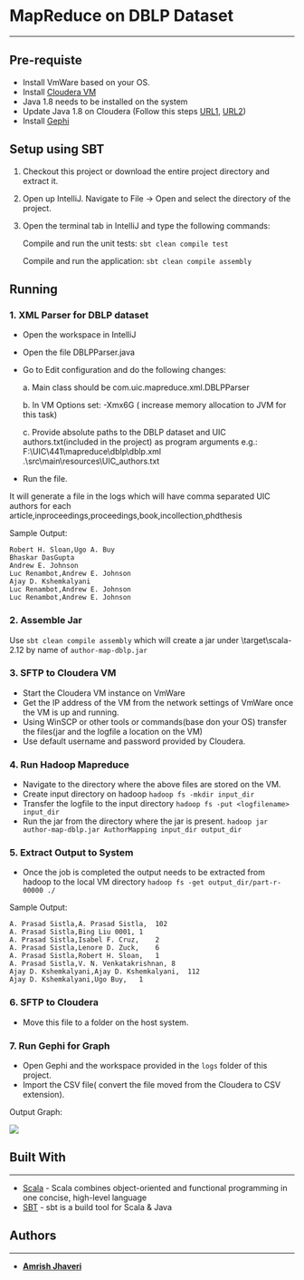# MapReduce on DBLP Dataset #

----------
## Pre-requiste ##

- Install VmWare based on your OS.
- Install [Cloudera VM](https://www.cloudera.com/downloads/quickstart_vms/5-13.html.html) 
- Java 1.8 needs to be installed on the system
- Update Java 1.8 on Cloudera 
(Follow this steps [URL1](https://www.cloudera.com/documentation/enterprise/5-9-x/topics/cdh_ig_jdk_installation.html), [URL2](http://community.cloudera.com/t5/Hadoop-101-Training-Quickstart/In-Cloudera-Quickstart-VM-how-to-upgrade-latest-version-of/td-p/44652))
- Install [Gephi](https://gephi.org/)

## Setup using SBT ##
1. Checkout this project or download the entire project directory and extract it.
2. Open up IntelliJ. Navigate to File -> Open and select the directory of the project.
3. Open the terminal tab in IntelliJ and type the following commands:

	Compile and run the unit tests: `sbt clean compile test`

	Compile and run the application: `sbt clean compile assembly`
	

## Running ##

### 1. XML Parser for DBLP dataset ###
- Open the workspace in IntelliJ
- Open the file DBLPParser.java
- Go to Edit configuration and do the following changes:
    
    a. Main class should be com.uic.mapreduce.xml.DBLPParser
    
    b. In VM Options set: -Xmx6G ( increase memory allocation to JVM for this task)
    
    c. Provide absolute paths to the DBLP dataset and UIC authors.txt(included in the project) as program arguments
    e.g.: F:\\UIC\\441\\mapreduce\\dblp\\dblp.xml .\\src\\main\\resources\\UIC_authors.txt 

- Run the file.
 
 It will generate a file in the logs which will have comma separated UIC authors for each article,inproceedings,proceedings,book,incollection,phdthesis
 
 Sample Output:
 
    Robert H. Sloan,Ugo A. Buy
    Bhaskar DasGupta
    Andrew E. Johnson
    Luc Renambot,Andrew E. Johnson
    Ajay D. Kshemkalyani
    Luc Renambot,Andrew E. Johnson
    Luc Renambot,Andrew E. Johnson


### 2. Assemble Jar ###

Use `sbt clean compile assembly` which will create a jar under <ProjectDirectory>\target\scala-2.12 by name of `author-map-dblp.jar`

### 3. SFTP to Cloudera VM ###

- Start the Cloudera VM instance on VmWare
- Get the IP address of the VM from the network settings of VmWare once the VM is up and running.
- Using WinSCP or other tools or commands(base don your OS) transfer the files(jar and the logfile a location on the VM)
- Use default username and password provided by Cloudera. 

### 4. Run Hadoop Mapreduce ###
- Navigate to the directory where the above files are stored on the VM.
- Create input directory on hadoop
    `hadoop fs -mkdir input_dir`
- Transfer the logfile to the input directory
    `hadoop fs -put <logfilename> input_dir`
- Run the jar from the directory where the jar is present.
    `hadoop jar author-map-dblp.jar AuthorMapping input_dir output_dir`        

### 5. Extract Output to System ###
- Once the job is completed the output needs to be extracted from hadoop to the local VM directory
    `hadoop fs -get output_dir/part-r-00000 ./` 

Sample Output:

    A. Prasad Sistla,A. Prasad Sistla,	102
    A. Prasad Sistla,Bing Liu 0001,	1
    A. Prasad Sistla,Isabel F. Cruz,	2
    A. Prasad Sistla,Lenore D. Zuck,	6
    A. Prasad Sistla,Robert H. Sloan,	1
    A. Prasad Sistla,V. N. Venkatakrishnan,	8
    Ajay D. Kshemkalyani,Ajay D. Kshemkalyani,	112
    Ajay D. Kshemkalyani,Ugo Buy,	1


### 6. SFTP to Cloudera ###
- Move this file to a folder on the host system.

### 7. Run Gephi for Graph ###
- Open Gephi and the workspace provided in the `logs` folder of this project.
- Import the CSV file( convert the file moved from the Cloudera to CSV extension).

Output Graph:

![](https://bitbucket.org/ajhave5/amrishashvinkumar_jhaveri_hw2/raw/master/logs/authors_mapping3.png)

## Built With

----------
- [Scala](https://www.scala-lang.org/) - Scala combines object-oriented and functional programming in one concise, high-level language
- [SBT](https://www.scala-sbt.org/) - sbt is a build tool for Scala & Java


## Authors

----------

* [**Amrish Jhaveri**](https://github.com/AmrishJhaveri)